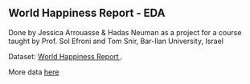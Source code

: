 ## World Happiness Report - EDA

Done by Jessica Arrouasse & Hadas Neuman
as a project for a course taught by Prof. Sol Efroni and Tom Snir, Bar-Ilan University, Israel

Dataset: [World Happiness Report
](https://www.kaggle.com/datasets/mathurinache/world-happiness-report-20152021). 

More data [here](https://worldhappiness.report/ed/2020/)
